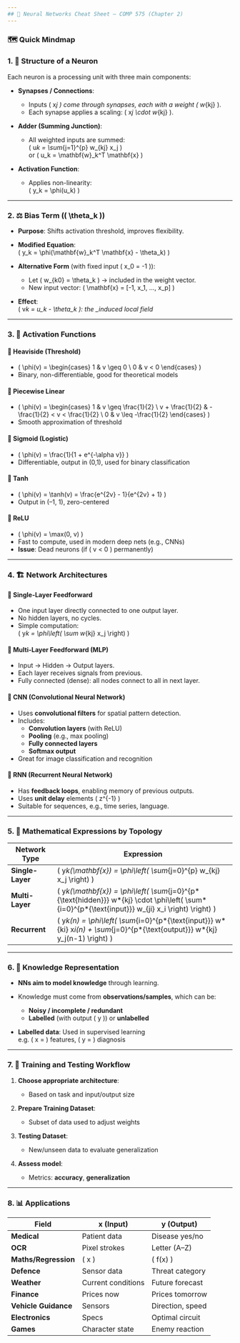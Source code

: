 ```yaml
---
## 🧠 Neural Networks Cheat Sheet – COMP 575 (Chapter 2)
---
```


### 🗺️ **Quick Mindmap**

### 1. 🧩 **Structure of a Neuron**

Each neuron is a processing unit with three main components:

- **Synapses / Connections**:

  - Inputs \( x*j \) come through synapses, each with a weight \( w*{kj} \).
  - Each synapse applies a scaling: \( x*j \cdot w*{kj} \).

- **Adder (Summing Junction)**:

  - All weighted inputs are summed:  
    \( u*k = \sum*{j=1}^{p} w\_{kj} x_j \)  
    or \( u_k = \mathbf{w}\_k^T \mathbf{x} \)

- **Activation Function**:
  - Applies non-linearity:  
    \( y_k = \phi(u_k) \)

---

### 2. ⚖️ **Bias Term (\( \theta_k \))**

- **Purpose**: Shifts activation threshold, improves flexibility.
- **Modified Equation**:  
  \( y_k = \phi(\mathbf{w}\_k^T \mathbf{x} - \theta_k) \)
- **Alternative Form** (with fixed input \( x_0 = -1 \)):

  - Let \( w\_{k0} = \theta_k \) → included in the weight vector.
  - New input vector: \( \mathbf{x} = [-1, x_1, ..., x_p] \)

- **Effect**:  
  \( v*k = u_k - \theta_k \): the \_induced local field*

---

### 3. 🔀 **Activation Functions**

#### 📌 Heaviside (Threshold)

- \( \phi(v) = \begin{cases} 1 & v \geq 0 \\ 0 & v < 0 \end{cases} \)
- Binary, non-differentiable, good for theoretical models

#### 📌 Piecewise Linear

- \( \phi(v) = \begin{cases} 1 & v \geq \frac{1}{2} \\ v + \frac{1}{2} & -\frac{1}{2} < v < \frac{1}{2} \\ 0 & v \leq -\frac{1}{2} \end{cases} \)
- Smooth approximation of threshold

#### 📌 Sigmoid (Logistic)

- \( \phi(v) = \frac{1}{1 + e^{-\alpha v}} \)
- Differentiable, output in (0,1), used for binary classification

#### 📌 Tanh

- \( \phi(v) = \tanh(v) = \frac{e^{2v} - 1}{e^{2v} + 1} \)
- Output in (–1, 1), zero-centered

#### 📌 ReLU

- \( \phi(v) = \max(0, v) \)
- Fast to compute, used in modern deep nets (e.g., CNNs)
- **Issue**: Dead neurons (if \( v < 0 \) permanently)

---

### 4. 🏗️ **Network Architectures**

#### 📘 Single-Layer Feedforward

- One input layer directly connected to one output layer.
- No hidden layers, no cycles.
- Simple computation:  
  \( y*k = \phi\left( \sum w*{kj} x_j \right) \)

#### 📘 Multi-Layer Feedforward (MLP)

- Input → Hidden → Output layers.
- Each layer receives signals from previous.
- Fully connected (dense): all nodes connect to all in next layer.

#### 📘 CNN (Convolutional Neural Network)

- Uses **convolutional filters** for spatial pattern detection.
- Includes:
  - **Convolution layers** (with ReLU)
  - **Pooling** (e.g., max pooling)
  - **Fully connected layers**
  - **Softmax output**
- Great for image classification and recognition

#### 📘 RNN (Recurrent Neural Network)

- Has **feedback loops**, enabling memory of previous outputs.
- Uses **unit delay** elements \( z^{-1} \)
- Suitable for sequences, e.g., time series, language.

---

### 5. 📐 **Mathematical Expressions by Topology**

| Network Type     | Expression                                                                                                                                          |
| ---------------- | --------------------------------------------------------------------------------------------------------------------------------------------------- |
| **Single-Layer** | \( y*k(\mathbf{x}) = \phi\left( \sum*{j=0}^{p} w\_{kj} x_j \right) \)                                                                               |
| **Multi-Layer**  | \( y*k(\mathbf{x}) = \phi\left( \sum*{j=0}^{p*{\text{hidden}}} w*{kj} \cdot \phi\left( \sum*{i=0}^{p*{\text{input}}} w\_{ji} x_i \right) \right) \) |
| **Recurrent**    | \( y*k(n) = \phi\left( \sum*{i=0}^{p*{\text{input}}} w*{ki} x*i(n) + \sum*{j=0}^{p*{\text{output}}} w*{kj} y_j(n-1) \right) \)                      |

---

### 6. 🧠 **Knowledge Representation**

- **NNs aim to model knowledge** through learning.
- Knowledge must come from **observations/samples**, which can be:

  - **Noisy / incomplete / redundant**
  - **Labelled** (with output \( y \)) or **unlabelled**

- **Labelled data**: Used in supervised learning  
  e.g. \( x = \) features, \( y = \) diagnosis

---

### 7. 🧪 **Training and Testing Workflow**

1. **Choose appropriate architecture**:

   - Based on task and input/output size

2. **Prepare Training Dataset**:

   - Subset of data used to adjust weights

3. **Testing Dataset**:

   - New/unseen data to evaluate generalization

4. **Assess model**:
   - Metrics: **accuracy**, **generalization**

---

### 8. 📊 **Applications**

| **Field**            | **x (Input)**      | **y (Output)**   |
| -------------------- | ------------------ | ---------------- |
| **Medical**          | Patient data       | Disease yes/no   |
| **OCR**              | Pixel strokes      | Letter (A–Z)     |
| **Maths/Regression** | \( x \)            | \( f(x) \)       |
| **Defence**          | Sensor data        | Threat category  |
| **Weather**          | Current conditions | Future forecast  |
| **Finance**          | Prices now         | Prices tomorrow  |
| **Vehicle Guidance** | Sensors            | Direction, speed |
| **Electronics**      | Specs              | Optimal circuit  |
| **Games**            | Character state    | Enemy reaction   |
